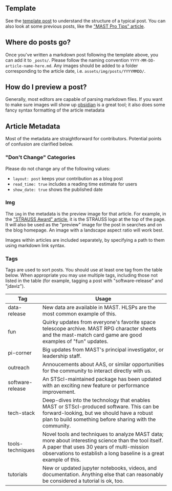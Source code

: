 ## Template
See the [template post](1900-01-01-template-post.md) to understand the structure of a typical post. You can also look at some previous posts, like the ["MAST Pro Tips" article](../_posts/2025-03-20-mast-pro-tips.md).

## Where do posts go?
Once you've written a markdown post following the template above, you can add it to `_posts/`. Please follow the naming convention `YYYY-MM-DD-article-name-here.md`. Any images should be added to a folder corresponding to the article date, i.e. `assets/img/posts/YYYYMMDD/`.

## How do I preview a post?
Generally, most editors are capable of parsing markdown files. If you want to make sure images will show up [obsidian](https://obsidian.md/) is a great tool; it also does some fancy syntax formatting of the article metadata

## Article Metadata
Most of the metadata are straightforward for contributors. Potential points of confusion are clarified below.

### "Don't Change" Categories
Please do not change any of the following values:
- `layout: post` keeps your contribution as a blog post
- `read_time: true` includes a reading time estimate for users
- `show_date: true` shows the published date

### Img
The `img` in the metadata is the preview image for that article. For example, in the ["STRAUSS Award" article](https://spacetelescope.github.io/mast-blog/strauss-jdaviz-award-post.html), it is the STRAUSS logo at the top of the page. It will also be used as the "preview" image for the post in searches and on the blog homepage. An image with a landscape aspect ratio will work best.

Images within articles are included separately, by specifying a path to them using markdown link syntax.

### Tags
Tags are used to sort posts. You should use at least one tag from the table below. When appropriate you may use multiple tags, including those not listed in the table (for example, tagging a post with "software-release" and "jdaviz").

|Tag|Usage|
|---|-----|
|data-release|New data are available in MAST. HLSPs are the most common example of this.|
|fun|Quirky updates from everyone's favorite space telescope archive. MAST RPG character sheets and the mast-match card game are good examples of "fun" updates.|
|pi-corner|Big updates from MAST's principal investigator, or leadership staff.|
|outreach|Annoucements about AAS, or similar opportunities for the community to interact directly with us.|
|software-release|An STScI-maintained package has been updated with an exciting new feature or performance improvement.|
|tech-stack|Deep-dives into the technology that enables MAST or STScI-produced software. This can be forward-looking, but we should have a robust plan to build something before sharing with the community.|
|tools-techniques|Novel tools and techniques to analyze MAST data; more about interesting science than the tool itself. A paper that uses 30 years of multi-mission observations to establish a long baseline is a great example of this.
|tutorials|New or updated jupyter notebooks, videos, and documentation. Anything else that can reasonably be considered a tutorial is ok, too.|

